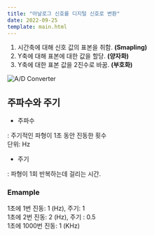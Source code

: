 ```yaml
---
title: "아날로그 신호를 디지털 신호로 변환"
date: 2022-09-25
template: main.html
---
```

1. 시간축에 대해 신호 값의 표본을 취함. **(Smapling)**
2. Y축에 대해 표본에 대한 값을 할당. **(양자화)**
3. Y축에 대한 표본 값을 2진수로 바꿈. **(부호화)**

![A/D Converter](https://lokigem.github.io/docs/assets/img/CS/디지털공학개론/AnalogAndDigital/aToDConverting.png)

## 주파수와 주기
- 주파수 

: 주기적인 파형이 1초 동안 진동한 횟수<br>
단위: Hz

- 주기 

: 파형이 1회 반복하는데 걸리는 시간.<br>

### Emample
1초에 1번 진동: 1 (Hz), 주기: 1<br>
1초에 2번 진동: 2 (Hz), 주기 : 0.5<br>
1초에 1000번 진동: 1 (KHz)<br>
